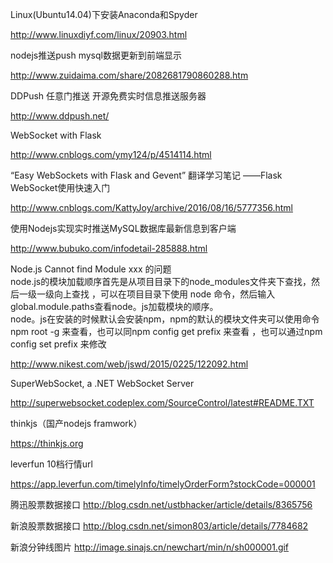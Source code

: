 Linux(Ubuntu14.04)下安装Anaconda和Spyder

http://www.linuxdiyf.com/linux/20903.html

nodejs推送push mysql数据更新到前端显示

http://www.zuidaima.com/share/2082681790860288.htm

DDPush  任意门推送  开源免费实时信息推送服务器

http://www.ddpush.net/

WebSocket with Flask

http://www.cnblogs.com/ymy124/p/4514114.html

“Easy WebSockets with Flask and Gevent” 翻译学习笔记 ——Flask WebSocket使用快速入门

http://www.cnblogs.com/KattyJoy/archive/2016/08/16/5777356.html

使用Nodejs实现实时推送MySQL数据库最新信息到客户端

http://www.bubuko.com/infodetail-285888.html

Node.js Cannot find Module xxx 的问题
<br>node.js的模块加载顺序首先是从项目目录下的node_modules文件夹下查找，然后一级一级向上查找 ，可以在项目目录下使用 node 命令，然后输入 global.module.paths查看node。js加载模块的顺序。
<br>node。js在安装的时候默认会安装npm，npm的默认的模块文件夹可以使用命令 npm root -g 来查看，也可以同npm config get prefix 来查看 ，也可以通过npm config set prefix 来修改

http://www.nikest.com/web/jswd/2015/0225/122092.html

SuperWebSocket, a .NET WebSocket Server

http://superwebsocket.codeplex.com/SourceControl/latest#README.TXT

thinkjs（国产nodejs framwork）

https://thinkjs.org

leverfun 10档行情url

https://app.leverfun.com/timelyInfo/timelyOrderForm?stockCode=000001

腾迅股票数据接口 http://blog.csdn.net/ustbhacker/article/details/8365756

新浪股票数据接口 http://blog.csdn.net/simon803/article/details/7784682

新浪分钟线图片 http://image.sinajs.cn/newchart/min/n/sh000001.gif
